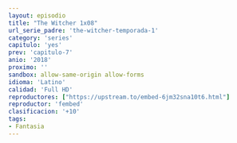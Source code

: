 ```yaml
---
layout: episodio
title: "The Witcher 1x08"
url_serie_padre: 'the-witcher-temporada-1'
category: 'series'
capitulo: 'yes'
prev: 'capitulo-7'
anio: '2018'
proximo: ''
sandbox: allow-same-origin allow-forms
idioma: 'Latino'
calidad: 'Full HD'
reproductores: ["https://upstream.to/embed-6jm32sna10t6.html"]
reproductor: 'fembed'
clasificacion: '+10'
tags:
- Fantasia
---
```












